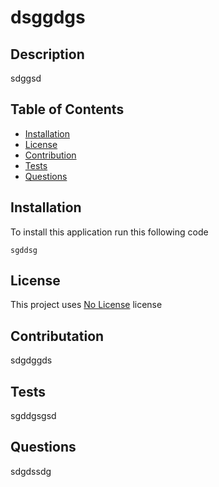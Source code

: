 # dsggdgs


## Description
sdggsd

## Table of Contents
- [Installation](#installation)
- [License](#license)
- [Contribution](#contribution)
- [Tests](#tests)
- [Questions](#questions)

## Installation
To install this application run this following code
```
sgddsg
```

## License
This project uses [No License]() license

## Contributation
sdgdggds

## Tests
sgddgsgsd

## Questions
sdgdssdg

